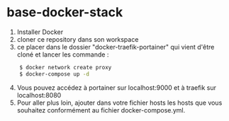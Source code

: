 # base-docker-stack
1) Installer Docker
2) cloner ce repository dans son workspace
3) ce placer dans le dossier "docker-traefik-portainer" qui vient d'être cloné et lancer les commande :
```sh 
	$ docker network create proxy 
    $ docker-compose up -d
```
4) Vous pouvez accédez à portainer sur localhost:9000 et à traefik sur localhost:8080
5) Pour aller plus loin, ajouter dans votre fichier hosts les hosts que vous souhaitez conformément au fichier docker-compose.yml.
